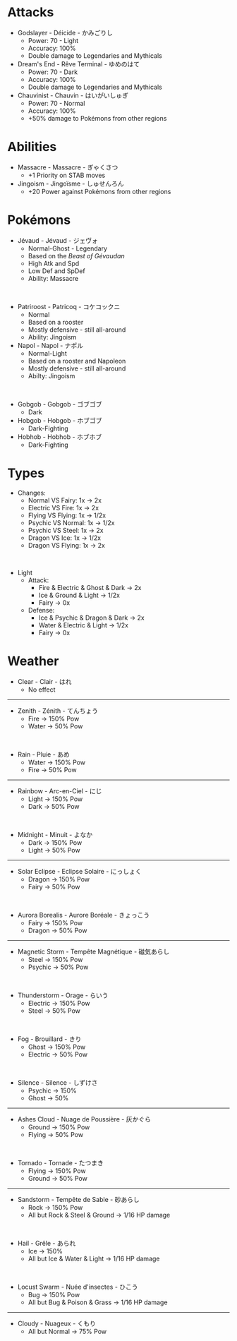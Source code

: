 # Attacks

- Godslayer - Déicide - かみごりし
    - Power: 70 - Light
    - Accuracy: 100%
    - Double damage to Legendaries and Mythicals
- Dream's End - Rêve Terminal - ゆめのはて
    - Power: 70 - Dark
    - Accuracy: 100%
    - Double damage to Legendaries and Mythicals
- Chauvinist - Chauvin - はいがいしゅぎ
    - Power: 70 - Normal
    - Accuracy: 100%
    - +50% damage to Pokémons from other regions

# Abilities

- Massacre - Massacre - ぎゃくさつ
    - +1 Priority on STAB moves
- Jingoism - Jingoïsme - しゅせんろん
    - +20 Power against Pokémons from other regions

# Pokémons

- Jévaud - Jévaud - ジェヴォ
    - Normal-Ghost - Legendary
    - Based on the *Beast of Gévaudan*
    - High Atk and Spd
    - Low Def and SpDef
    - Ability: Massacre

<br>

- Patriroost - Patricoq - コケコックニ
    - Normal
    - Based on a rooster
    - Mostly defensive - still all-around
    - Ability: Jingoism
- Napol - Napol - ナポル
    - Normal-Light
    - Based on a rooster and Napoleon
    - Mostly defensive - still all-around
    - Abilty: Jingoism

<br>

- Gobgob - Gobgob - ゴブゴブ
    - Dark
- Hobgob - Hobgob - ホブゴブ
    - Dark-Fighting
- Hobhob - Hobhob - ホブホブ
    - Dark-Fighting

# Types

- Changes:
    - Normal VS Fairy: 1x -> 2x
    - Electric VS Fire: 1x -> 2x
    - Flying VS Flying: 1x -> 1/2x
    - Psychic VS Normal: 1x -> 1/2x
    - Psychic VS Steel: 1x -> 2x
    - Dragon VS Ice: 1x -> 1/2x
    - Dragon VS Flying: 1x -> 2x

<br>

- Light
    - Attack:
        - Fire & Electric & Ghost & Dark -> 2x
        - Ice & Ground & Light -> 1/2x
        - Fairy -> 0x
    - Defense:
        - Ice & Psychic & Dragon & Dark -> 2x
        - Water & Electric & Light -> 1/2x
        - Fairy -> 0x

# Weather

- Clear - Clair - はれ
    - No effect

---

- Zenith - Zénith - てんちょう
    - Fire -> 150% Pow
    - Water -> 50% Pow

<br>

- Rain - Pluie - あめ
    - Water -> 150% Pow
    - Fire -> 50% Pow

---

- Rainbow - Arc-en-Ciel - にじ
    - Light -> 150% Pow
    - Dark -> 50% Pow

<br>

- Midnight - Minuit - よなか
    - Dark -> 150% Pow
    - Light -> 50% Pow

---

- Solar Eclipse - Eclipse Solaire - にっしょく
    - Dragon -> 150% Pow
    - Fairy -> 50% Pow

<br>

- Aurora Borealis - Aurore Boréale - きょっこう
    - Fairy -> 150% Pow
    - Dragon -> 50% Pow

---

- Magnetic Storm - Tempête Magnétique - 磁気あらし
    - Steel -> 150% Pow
    - Psychic -> 50% Pow

<br>

- Thunderstorm - Orage - らいう
    - Electric -> 150% Pow
    - Steel -> 50% Pow

<br>

- Fog - Brouillard - きり
    - Ghost -> 150% Pow
    - Electric -> 50% Pow

<br>

- Silence - Silence - しずけさ
    - Psychic -> 150%
    - Ghost -> 50%

---

- Ashes Cloud - Nuage de Poussière - 灰かぐら
    - Ground -> 150% Pow
    - Flying -> 50% Pow

<br>

- Tornado - Tornade - たつまき
    - Flying -> 150% Pow
    - Ground -> 50% Pow

---

- Sandstorm - Tempête de Sable - 砂あらし
    - Rock -> 150% Pow
    - All but Rock & Steel & Ground -> 1/16 HP damage

<br>

- Hail - Grêle - あられ
    - Ice -> 150%
    - All but Ice & Water & Light -> 1/16 HP damage

<br>

- Locust Swarm - Nuée d'insectes - ひこう
    - Bug -> 150% Pow
    - All but Bug & Poison & Grass -> 1/16 HP damage

---

- Cloudy - Nuageux - くもり
    - All but Normal -> 75% Pow
